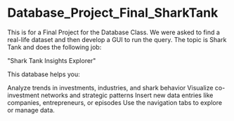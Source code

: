 # Database_Project_Final_SharkTank

This is for a Final Project for the Database Class. We were asked to find a real-life dataset and then develop a GUI to run the query.
The topic is Shark Tank and does the following job:

"Shark Tank Insights Explorer"

This database helps you:

Analyze trends in investments, industries, and shark behavior
Visualize co-investment networks and strategic patterns
Insert new data entries like companies, entrepreneurs, or episodes
Use the navigation tabs to explore or manage data.
